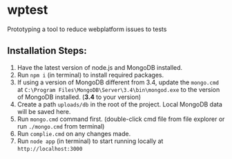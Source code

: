 # wptest
Prototyping a tool to reduce webplatform issues to tests

## Installation Steps:
1. Have the latest version of node.js and MongoDB installed.
2. Run `npm i` (in terminal) to install required packages.
2. If using a version of MongoDB different from 3.4, update the `mongo.cmd` at 
```C:\Program Files\MongoDB\Server\3.4\bin\mongod.exe``` 
to the version of MongoDB installed. (**3.4** to your version)
3. Create a path `uploads/db` in the root of the project. Local MongoDB data will be saved here.
4. Run `mongo.cmd` command first. (double-click cmd file from file explorer or run `./mongo.cmd` from terminal)
5. Run `complie.cmd` on any changes made.
6. Run `node app` (in terminal) to start running locally at `http://localhost:3000`
